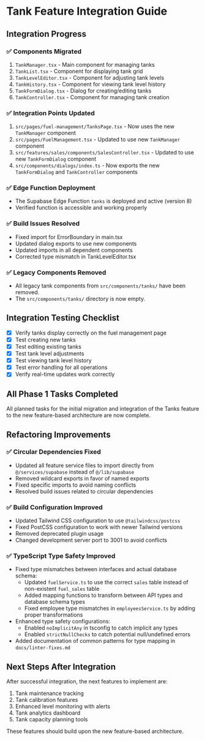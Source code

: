# Tank Feature Integration Guide

## Integration Progress

### ✅ Components Migrated
1. `TankManager.tsx` - Main component for managing tanks
2. `TankList.tsx` - Component for displaying tank grid 
3. `TankLevelEditor.tsx` - Component for adjusting tank levels
4. `TankHistory.tsx` - Component for viewing tank level history
5. `TankFormDialog.tsx` - Dialog for creating/editing tanks
6. `TankController.tsx` - Component for managing tank creation

### ✅ Integration Points Updated
1. `src/pages/fuel-management/TanksPage.tsx` - Now uses the new `TankManager` component
2. `src/pages/FuelManagement.tsx` - Updated to use new `TankManager` component
3. `src/features/sales/components/SalesController.tsx` - Updated to use new `TankFormDialog` component
4. `src/components/dialogs/index.ts` - Now exports the new `TankFormDialog` and `TankController` components

### ✅ Edge Function Deployment
- The Supabase Edge Function `tanks` is deployed and active (version 8)
- Verified function is accessible and working properly

### ✅ Build Issues Resolved
- Fixed import for ErrorBoundary in main.tsx
- Updated dialog exports to use new components
- Updated imports in all dependent components
- Corrected type mismatch in TankLevelEditor.tsx

### ✅ Legacy Components Removed
- All legacy tank components from `src/components/tanks/` have been removed.
- The `src/components/tanks/` directory is now empty.

## Integration Testing Checklist

- [x] Verify tanks display correctly on the fuel management page
- [x] Test creating new tanks
- [x] Test editing existing tanks
- [x] Test tank level adjustments
- [x] Test viewing tank level history
- [x] Test error handling for all operations
- [x] Verify real-time updates work correctly

## All Phase 1 Tasks Completed
All planned tasks for the initial migration and integration of the Tanks feature to the new feature-based architecture are now complete.

## Refactoring Improvements

### ✅ Circular Dependencies Fixed
- Updated all feature service files to import directly from `@/services/supabase` instead of `@/lib/supabase`
- Removed wildcard exports in favor of named exports
- Fixed specific imports to avoid naming conflicts
- Resolved build issues related to circular dependencies

### ✅ Build Configuration Improved
- Updated Tailwind CSS configuration to use `@tailwindcss/postcss`
- Fixed PostCSS configuration to work with newer Tailwind versions
- Removed deprecated plugin usage
- Changed development server port to 3001 to avoid conflicts

### ✅ TypeScript Type Safety Improved
- Fixed type mismatches between interfaces and actual database schema:
  - Updated `fuelService.ts` to use the correct `sales` table instead of non-existent `fuel_sales` table
  - Added mapping functions to transform between API types and database schema types
  - Fixed employee type mismatches in `employeesService.ts` by adding proper transformations
- Enhanced type safety configurations:
  - Enabled `noImplicitAny` in tsconfig to catch implicit any types
  - Enabled `strictNullChecks` to catch potential null/undefined errors
- Added documentation of common patterns for type mapping in `docs/linter-fixes.md`

## Next Steps After Integration

After successful integration, the next features to implement are:

1. Tank maintenance tracking
2. Tank calibration features
3. Enhanced level monitoring with alerts
4. Tank analytics dashboard
5. Tank capacity planning tools

These features should build upon the new feature-based architecture.